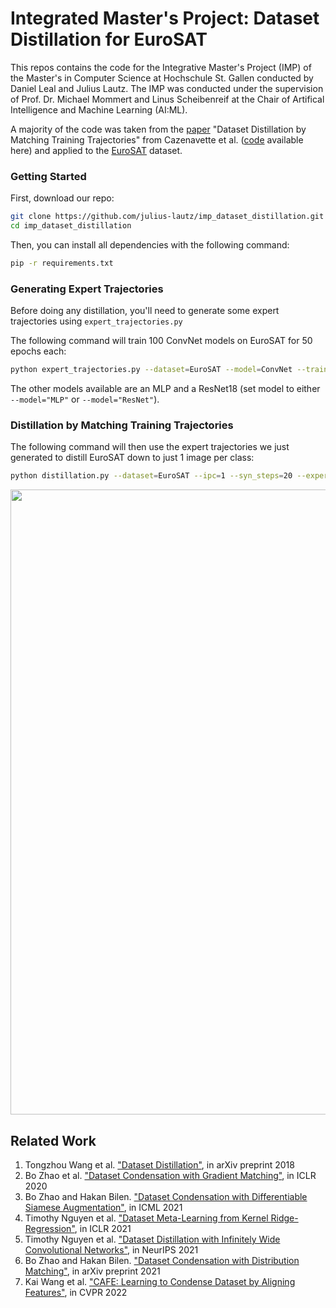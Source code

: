 # Integrated Master's Project: Dataset Distillation for EuroSAT

This repos contains the code for the Integrative Master's Project (IMP) of the Master's in Computer Science at Hochschule St. Gallen conducted by Daniel Leal and Julius Lautz. The IMP was conducted under the supervision of Prof. Dr. Michael Mommert and Linus Scheibenreif at the Chair of Artifical Intelligence and Machine Learning (AI:ML).

A majority of the code was taken from the [paper](https://arxiv.org/abs/2203.11932) "Dataset Distillation by Matching Training Trajectories" from Cazenavette et al. ([code](https://github.com/GeorgeCazenavette/mtt-distillation) available here) and applied to the [EuroSAT](https://github.com/phelber/EuroSAT) dataset.


### Getting Started

First, download our repo:
```bash
git clone https://github.com/julius-lautz/imp_dataset_distillation.git
cd imp_dataset_distillation
```

Then, you can install all dependencies with the following command:
```bash
pip -r requirements.txt
```

### Generating Expert Trajectories
Before doing any distillation, you'll need to generate some expert trajectories using ```expert_trajectories.py```

The following command will train 100 ConvNet models on EuroSAT for 50 epochs each:
```bash
python expert_trajectories.py --dataset=EuroSAT --model=ConvNet --train_epochs=50 --num_experts=100 --buffer_path={path_to_buffer_storage} --data_path={path_to_dataset}
```
The other models available are an MLP and a ResNet18 (set model to either ```--model="MLP"``` or ```--model="ResNet"```).

### Distillation by Matching Training Trajectories
The following command will then use the expert trajectories we just generated to distill EuroSAT down to just 1 image per class:
```bash
python distillation.py --dataset=EuroSAT --ipc=1 --syn_steps=20 --expert_epochs=3 --max_start_epoch=5 --lr_img=1000 --lr_lr=1e-05 --lr_teacher=0.01 --buffer_path={path_to_buffer_storage} --data_path={path_to_dataset}
```

<div align="center"><img src='docs/animation.gif' width=1000></div>




## Related Work
<ol>
<li>
    Tongzhou Wang et al. <a href="https://ssnl.github.io/dataset_distillation/">"Dataset Distillation"</a>, in arXiv preprint 2018
</li>
<li>
    Bo Zhao et al. <a href="https://arxiv.org/abs/2006.05929">"Dataset Condensation with Gradient Matching"</a>, in ICLR 2020
</li>
<li>
    Bo Zhao and Hakan Bilen. <a href="https://arxiv.org/abs/2102.08259">"Dataset Condensation with Differentiable Siamese Augmentation"</a>, in ICML 2021
</li>
<li>
    Timothy Nguyen et al. <a href="https://arxiv.org/abs/2011.00050">"Dataset Meta-Learning from Kernel Ridge-Regression"</a>, in ICLR 2021
</li>
<li>
    Timothy Nguyen et al. <a href="https://arxiv.org/abs/2107.13034">"Dataset Distillation with Infinitely Wide Convolutional Networks"</a>, in NeurIPS 2021
</li>
<li>
    Bo Zhao and Hakan Bilen. <a href="https://arxiv.org/abs/2110.04181">"Dataset Condensation with Distribution Matching"</a>, in arXiv preprint 2021
</li>
<li>
    Kai Wang et al. <a href="https://arxiv.org/abs/2203.01531">"CAFE: Learning to Condense Dataset by Aligning Features"</a>, in CVPR 2022
</li>
</ol>
